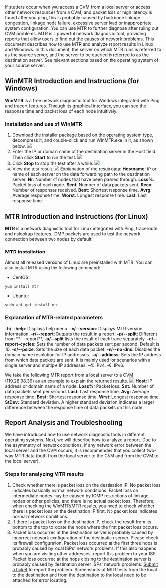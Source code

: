 If stutters occur when you access a CVM from a local server or access other network resources from a CVM, and packet loss or high latency is found after you ping, this is probably caused by backbone linkage congestion, linkage node failure, excessive server load or inappropriate system configuration. You can use MTR to further diagnose after ruling out CVM problems.
MTR is a powerful network diagnostic tool, providing reports that allow users to find out the causes of network problems. This document describes how to use MTR and analyze report results in Linux and Windows.
In this document, the server on which MTR runs is referred to as the source server, and the server to be queried is referred to as the destination server. See relevant sections based on the operating system of your source server.
## WinMTR Introduction and Instructions (for Windows)
**WinMTR** is a free network diagnostic tool for Windows integrated with Ping and tracert features. Through its graphical interface, you can see the response time and packet loss of each node intuitively.
### Installation and use of WinMTR
1. Download the installer package based on the operating system type, decompress it, and double-click and run WinMTR.exe in it, as shown below.
![](https://mc.qcloudimg.com/static/img/775e071dd83635e3e55861fa6bdeeb13/image.png)
2. Enter the IP or domain name of the destination server in the Host field. Then click **Start** to run the test.
![](https://mc.qcloudimg.com/static/img/1b5f1fa3b874bd7fc714ec7a1b030297/image.png)
3. Click **Stop** to stop the test after a while.
![](https://mc.qcloudimg.com/static/img/730631111b28cfc700a48442d73f60a9/image.png)
4. View the test result.
![](https://mc.qcloudimg.com/static/img/4cec1d2808179ca4ed95369bd1568bf9/image.png)
Explanation of the result data:
**Hostname**: IP or name of each server on the data forwarding path to the destination server.
**Nr**: Number of nodes that have been passed through.
**Loss%**: Packet loss of each node.
**Sent**: Number of data packets sent.
**Recv**: Number of responses received.
**Best**: Shortest response time.
**Avrg**: Average response time.
**Worst**: Longest response time.
**Last**: Last response time.

## MTR Introduction and Instructions (for Linux)
**MTR** is a network diagnostic tool for Linux integrated with Ping, traceroute and nslookup features. ICMP packets are used to test the network connection between two nodes by default.
### MTR installation
Almost all released versions of Linux are preinstalled with MTR. You can also install MTR using the following command:
- CentOS:
```
yum install mtr
```
- Ubuntu:
```
sudo apt-get install mtr
```

### Explanation of MTR-related parameters
**-h/--help**: Displays help menu.
**-v/--version**: Displays MTR version information.
**-r/--report**: Outputs the result in a report.
**-p/--split**: Different from ** --report**, **-p/--split** lists the result of each trace separately.
**-c/--report-cycles**: Sets the number of data packets sent per second. Default is 10.
**-s/--psize**: Sets the size of each data packet.
**-n/--no-dns**: Disables the domain name resolution for IP addresses.
**-a/--address**: Sets the IP address from which data packets are sent. It is mainly used for scenarios with a single server and multiple IP addresses.
**-4**: IPv4.
**-6**: IPv6.

We take the following MTR report from a local server to a CVM (119.28.98.39) as an example to explain the returned results.
![](https://mc.qcloudimg.com/static/img/e66a5f93c3b9e57c7c3ed1f4476fab1b/image.png)
**Host:** IP address or domain name of a node.
**Loss%:** Packet loss.
**Snt:** Number of data packets sent per second.
**Last:** Last response time.
**Avg:** Average response time.
**Best:** Shortest response time.
**Wrst:** Longest response time.
**StDev:** Standard deviation. A higher standard deviation indicates a larger difference between the response time of data packets on this node.

## Report Analysis and Troubleshooting
We have introduced how to use network diagnostic tools in different operating systems. Next, we will describe how to analyze a report.
Due to the asymmetry of network conditions, if any network error between the local server and the CVM occurs, it is recommended that you collect two-way MTR data (both from the local server to the CVM and from the CVM to the local server).
### Steps for analyzing MTR results
1. Check whether there is packet loss on the destination IP. No packet loss indicates basically normal network conditions. Packet loss on intermediate nodes may be caused by ICMP restrictions of linkage nodes or other policies, and there is no actual packet loss. Therefore, when checking the WinMTR/MTR results, you need to check whether there is packet loss on the destination IP first. No packet loss indicates normal network conditions.
2. If there is packet loss on the destination IP, check the result from its bottom to the top to locate the node where the first packet loss occurs.
3. Packet loss occurred at the destination server is probably caused by incorrect network configuration of the destination server. Please check its firewall configuration.
Packet loss occurred at the first three hops is probably caused by local ISPs' network problems. If this also happens when you are visiting other addresses, report this problem to your ISP. Packet loss occurred at the hops closing to the destination server is probably caused by destination server ISPs' network problems. [Submit a ticket](https://console.cloud.tencent.com/workorder/category) to report the problem. Screenshots of MTR tests from the local to the destination and from the destination to the local need to be attached for error locating.

